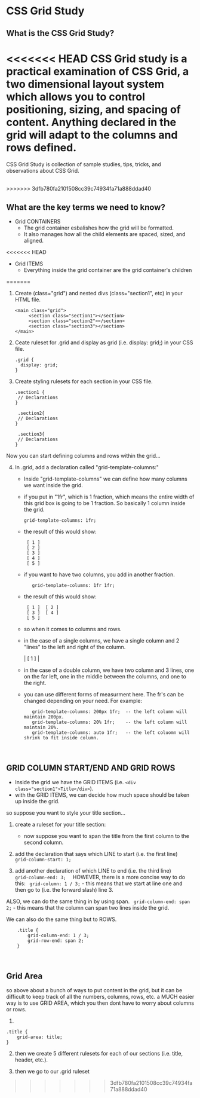 # CSS Grid Study 

## What is the CSS Grid Study?
<<<<<<< HEAD
CSS Grid study is a practical examination of CSS Grid, a two dimensional layout system which allows you to control positioning, sizing, and spacing of content.  Anything declared in the grid will adapt to the columns and rows defined.
=======
CSS Grid Study is collection of sample studies, tips, tricks, and observations about CSS Grid.  

<br>
>>>>>>> 3dfb780fa2101508cc39c74934fa71a888ddad40

## What are the key terms we need to know?
* Grid CONTAINERS
   * The grid container esbalishes how the grid will be formatted.
   * It also manages how all the child elements are spaced, sized, and aligned.

<<<<<<< HEAD
* Grid ITEMS
   * Everything inside the grid container are the grid container's children
   

=======
1. Create  (class="grid") and nested divs (class="section1", etc) in your HTML file.
   ```
   <main class="grid">
        <section class="section1"></section>
        <section class="section2"></section>
        <section class="section3"></section>
   </main>
   ```
2.  Ceate ruleset for .grid and display as grid (i.e. display: grid;) in your CSS file.
    ```
    .grid {
      display: grid;
    }
    ```

3. Create styling rulesets for each section in your CSS file.
   ```
   .section1 {
    // Declarations
   }
   
    .section2{
    // Declarations
   }
   
    .section3{
    // Declarations
   }
   ```

Now you can start defining columns and rows within the grid...

4. In .grid, add a declaration called "grid-template-columns:"

    - Inside "grid-template-columns" we can define how many columns we want inside the grid.
    - if you put in "1fr", which is 1 fraction, which means the entire width of this grid box is going to be 1 fraction.  So basically 1 column inside the grid.
       
        ```
        grid-template-columns: 1fr;
        ```
     
    - the result of this would show:
       ```
        [ 1 ]
        [ 2 ]
        [ 3 ]
        [ 4 ]
        [ 5 ]
       ```
    - if you want to have two columns, you add in another fraction.
      ```
         grid-template-columns: 1fr 1fr;
       ```
    - the result of this would show:
       ```
        [ 1 ]  [ 2 ]
        [ 3 ]  [ 4 ]
        [ 5 ]
       ```
    - so when it comes to columns and rows.
    - in the case of a single columns, we have a single column and 2 "lines" to the left and right of the column.
      
        | [ 1 ] |
      
    - in the case of a double column, we have two column and 3 lines, one on the far left, one in the middle between the columns, and one to the right.

    - you can use different forms of measurment here.  The fr's can be changed depending on your need. For example:
       ```
          grid-template-columns: 200px 1fr;  -- the left column will maintain 200px.
          grid-template-columns: 20% 1fr;    -- the left column will maintain 20%. 
          grid-template-columns: auto 1fr;   -- the left coluomn will shrink to fit inside column.
        ```

<br>

## GRID COLUMN START/END AND GRID ROWS  

- Inside the grid we have the GRID ITEMS (i.e. ``` <div class="section1">Title</div> ```).
- with the GRID ITEMS, we can decide how much space should be taken up inside the grid.

so suppose you want to style your title section...

1. create a ruleset for your title section:
    - now suppose you want to span the title from the first column to the second column.

2. add the declaration that says which LINE to start (i.e. the first line)  
                    ```
                    grid-column-start: 1;
                    ```
3. add another declaration of which LINE to end (i.e. the third line)       
                    ```
                    grid-column-end: 3;  
                    ```
HOWEVER, there is a more concise way to do this:
                   ``` grid-column: 1 / 3;```
                    - this means that we start at line one and then go to (i.e. the forward slash) line 3.

ALSO, we can do the same thing in by using span.
   ``` grid-column-end: span 2;```
        - this means that the column can span two lines inside the grid.

We can also do the same thing but to ROWS.
```
    .title {
        grid-column-end: 1 / 3;
        grid-row-end: span 2;
    }
```

<br>

## Grid Area

so above about a bunch of ways to put content in the grid, but it can be difficult to keep track of all the numbers, columns, rows, etc.
a MUCH easier way is to use GRID AREA, which you then dont have to worry about columns or rows.

1. 
```
.title {
    grid-area: title;
}
```

2. then we create 5 different rulesets for each of our sections (i.e. title, header, etc.).

3. then we go to our .grid ruleset
>>>>>>> 3dfb780fa2101508cc39c74934fa71a888ddad40
